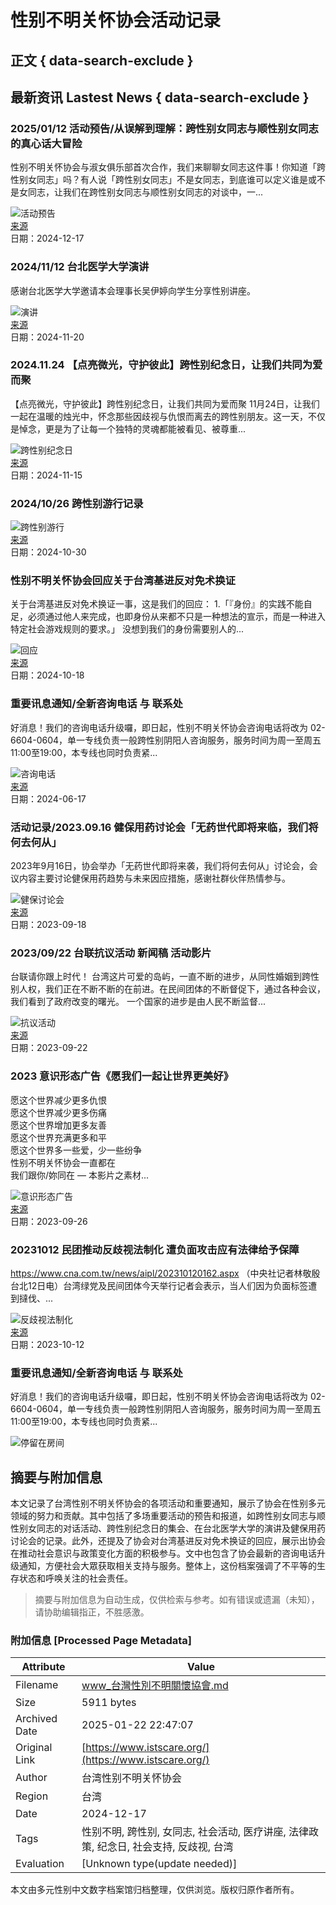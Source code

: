 # 性别不明关怀协会活动记录

## 正文 { data-search-exclude }


## 最新资讯 Lastest News { data-search-exclude }

### 2025/01/12 活动预告/从误解到理解：跨性别女同志与顺性别女同志的真心话大冒险
性别不明关怀协会与淑女俱乐部首次合作，我们来聊聊女同志这件事！你知道「跨性别女同志」吗？有人说「跨性别女同志」不是女同志，到底谁可以定义谁是或不是女同志，让我们在跨性别女同志与顺性别女同志的对谈中，一...

![活动预告](https://i0.wp.com/www.istscare.org/wp-content/uploads/2024/12/%E5%BE%9E%E8%AA%A4%E8%A7%A3%E5%88%B0%E7%90%86%E8%A7%A3.png?resize=720%2C340&ssl=1)  
[来源](https://www.istscare.org/2024/12/17/7335/)  
日期：2024-12-17

### 2024/11/12 台北医学大学演讲
感谢台北医学大学邀请本会理事长吴伊婷向学生分享性别讲座。

![演讲](https://i0.wp.com/www.istscare.org/wp-content/uploads/2024/11/%E8%9E%A2%E5%B9%95%E6%93%B7%E5%8F%96%E7%95%AB%E9%9D%A2-2024-11-20-174601.jpg?resize=720%2C340&ssl=1)  
[来源](https://www.istscare.org/2024/11/20/7324/)  
日期：2024-11-20

### 2024.11.24 【点亮微光，守护彼此】跨性别纪念日，让我们共同为爱而聚
【点亮微光，守护彼此】跨性别纪念日，让我们共同为爱而聚 11月24日，让我们一起在温暖的烛光中，怀念那些因歧视与仇恨而离去的跨性别朋友。这一天，不仅是悼念，更是为了让每一个独特的灵魂都能被看见、被尊重...

![跨性别纪念日](https://i0.wp.com/www.istscare.org/wp-content/uploads/2024/11/TDOR-FB-Promo.png?resize=720%2C340&ssl=1)  
[来源](https://www.istscare.org/2024/11/15/7320/)  
日期：2024-11-15

### 2024/10/26 跨性别游行记录
![跨性别游行](https://i0.wp.com/www.istscare.org/wp-content/uploads/2024/10/Black-Help-Ukraine-Facebook-Post.png?resize=720%2C340&ssl=1)  
[来源](https://www.istscare.org/2024/10/30/7328/)  
日期：2024-10-30

### 性别不明关怀协会回应关于台湾基进反对免术换证
关于台湾基进反对免术换证一事，这是我们的回应： 1.「『身份』的实践不能自足，必须通过他人来完成，也即身份从来都不只是一种想法的宣示，而是一种进入特定社会游戏规则的要求。」 没想到我们的身份需要别人的...

![回应](https://i0.wp.com/www.istscare.org/wp-content/uploads/2024/10/Black-Help-Ukraine-Facebook-Post.png?resize=720%2C340&ssl=1)  
[来源](https://www.istscare.org/2024/10/18/7313/)  
日期：2024-10-18

### 重要讯息通知/全新咨询电话 与 联系处
好消息！我们的咨询电话升级囉，即日起，性别不明关怀协会咨询电话将改为 02-6604-0604，单一专线负责一般跨性别阴阳人咨询服务，服务时间为周一至周五11:00至19:00，本专线也同时负责紧...

![咨询电话](https://i0.wp.com/www.istscare.org/wp-content/uploads/2024/06/%E6%9C%8D%E5%8B%99%E5%A4%A7%E5%8D%87%E7%B4%9A.png?resize=720%2C340&ssl=1)  
[来源](https://www.istscare.org/2024/06/17/7291/)  
日期：2024-06-17

### 活动记录/2023.09.16 健保用药讨论会「无药世代即将来临，我们将何去何从」
2023年9月16日，协会举办「无药世代即将来袭，我们将何去何从」讨论会，会议内容主要讨论健保用药趋势与未来因应措施，感谢社群伙伴热情参与。

![健保讨论会](https://i0.wp.com/www.istscare.org/wp-content/uploads/2023/09/IMG_1450-1-scaled.jpeg?resize=720%2C340&ssl=1)  
[来源](https://www.istscare.org/2023/09/18/7089/)  
日期：2023-09-18

### 2023/09/22 台联抗议活动 新闻稿 活动影片
台联请你跟上时代！ 台湾这片可爱的岛屿，一直不断的进步，从同性婚姻到跨性别人权，我们正在不断不断的在前进。在民间团体的不断督促下，通过各种会议，我们看到了政府改变的曙光。 一个国家的进步是由人民不断监督...

![抗议活动](https://i0.wp.com/www.istscare.org/wp-content/uploads/2023/09/LINE_ALBUM_2023922%E5%8F%B0%E8%81%AF%E9%BB%A8%E9%83%A8%E6%8A%97%E8%AD%B0%E7%85%A7%E7%89%87-%E6%8A%97%E8%AD%B0%E5%8F%B0%E8%81%AF%E5%8F%8D%E5%85%8D%E8%A1%93%E6%8F%9B%E8%AD%89_230922_16.jpg?resize=720%2C340&ssl=1)  
[来源](https://www.istscare.org/2023/09/22/7095/)  
日期：2023-09-22

### 2023 意识形态广告《愿我们一起让世界更美好》
愿这个世界减少更多仇恨  
愿这个世界减少更多伤痛  
愿这个世界增加更多友善  
愿这个世界充满更多和平  
愿这个世界多一些爱，少一些纷争  
性别不明关怀协会一直都在  
我们跟你/妳同在 — 本影片之素材...

![意识形态广告](https://i0.wp.com/www.istscare.org/wp-content/uploads/2023/09/%E6%88%AA%E5%9C%96-2023-09-26-12.24.31.png?resize=720%2C340&ssl=1)  
[来源](https://www.istscare.org/2023/09/26/7118/)  
日期：2023-09-26

### 20231012 民团推动反歧视法制化 遭负面攻击应有法律给予保障
https://www.cna.com.tw/news/aipl/202310120162.aspx （中央社记者林敬殷台北12日电）台湾绿党及民间团体今天举行记者会表示，当人们因为负面标签遭到撻伐、...

![反歧视法制化](https://i0.wp.com/www.istscare.org/wp-content/uploads/2023/10/1089x768_wmky_0_C20231012000102.jpeg?resize=720%2C340&ssl=1)  
[来源](https://www.istscare.org/2023/10/12/7124/)  
日期：2023-10-12

### 重要讯息通知/全新咨询电话 与 联系处
好消息！我们的咨询电话升级囉，即日起，性别不明关怀协会咨询电话将改为 02-6604-0604，单一专线负责一般跨性别阴阳人咨询服务，服务时间为周一至周五11:00至19:00，本专线也同时负责紧...

![停留在房间](https://pixel.wp.com/g.gif?v=ext&blog=73773366&post=0&tz=8&srv=www.istscare.org&j=1%3A14.1&host=www.istscare.org&ref=&fcp=0&rand=0.7748021324538772)
<!-- tcd_original_link https://www.istscare.org/ -->


## 摘要与附加信息

<!-- tcd_abstract -->
本文记录了台湾性别不明关怀协会的各项活动和重要通知，展示了协会在性别多元领域的努力和贡献。其中包括了多场重要活动的预告和报道，如跨性别女同志与顺性别女同志的对话活动、跨性别纪念日的集会、在台北医学大学的演讲及健保用药讨论会的记录。此外，还提及了协会对台湾基进反对免术换证的回应，展示出协会在推动社会意识与政策变化方面的积极参与。文中也包含了协会最新的咨询电话升级通知，方便社会大眾获取相关支持与服务。整体上，这份档案强调了不平等的生存状态和呼唤关注的社会责任。
<!-- tcd_abstract_end -->

> 摘要与附加信息为自动生成，仅供检索与参考。如有错误或遗漏（未知），请协助编辑指正，不胜感激。

### 附加信息 [Processed Page Metadata]

| Attribute       | Value                                  |
|-----------------|----------------------------------------|
| Filename        | www_台灣性別不明關懷協會.md                             |
| Size            | 5911 bytes                           |
| Archived Date   | 2025-01-22 22:47:07                             |
| Original Link   | [https://www.istscare.org/](https://www.istscare.org/)                       |
| Author          | 台湾性别不明关怀协会                               |
| Region          | 台湾                               |
| Date            | 2024-12-17                                 |
| Tags            | 性别不明, 跨性别, 女同志, 社会活动, 医疗讲座, 法律政策, 纪念日, 社会支持, 反歧视, 台湾                                 |
| Evaluation            | [Unknown type(update needed)]                                 |
<!-- tcd_table_end -->

本文由多元性别中文数字档案馆归档整理，仅供浏览。版权归原作者所有。

